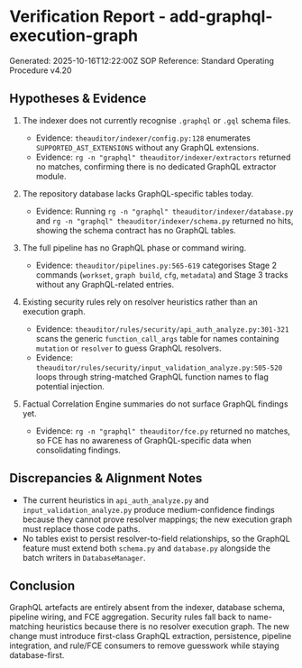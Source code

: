 # Verification Report - add-graphql-execution-graph
Generated: 2025-10-16T12:22:00Z
SOP Reference: Standard Operating Procedure v4.20

## Hypotheses & Evidence

1. The indexer does not currently recognise `.graphql` or `.gql` schema files.
   - Evidence: `theauditor/indexer/config.py:128` enumerates `SUPPORTED_AST_EXTENSIONS` without any GraphQL extensions.
   - Evidence: `rg -n "graphql" theauditor/indexer/extractors` returned no matches, confirming there is no dedicated GraphQL extractor module.

2. The repository database lacks GraphQL-specific tables today.
   - Evidence: Running `rg -n "graphql" theauditor/indexer/database.py` and `rg -n "graphql" theauditor/indexer/schema.py` returned no hits, showing the schema contract has no GraphQL tables.

3. The full pipeline has no GraphQL phase or command wiring.
   - Evidence: `theauditor/pipelines.py:565-619` categorises Stage 2 commands (`workset`, `graph build`, `cfg`, `metadata`) and Stage 3 tracks without any GraphQL-related entries.

4. Existing security rules rely on resolver heuristics rather than an execution graph.
   - Evidence: `theauditor/rules/security/api_auth_analyze.py:301-321` scans the generic `function_call_args` table for names containing `mutation` or `resolver` to guess GraphQL resolvers.
   - Evidence: `theauditor/rules/security/input_validation_analyze.py:505-520` loops through string-matched GraphQL function names to flag potential injection.

5. Factual Correlation Engine summaries do not surface GraphQL findings yet.
   - Evidence: `rg -n "graphql" theauditor/fce.py` returned no matches, so FCE has no awareness of GraphQL-specific data when consolidating findings.

## Discrepancies & Alignment Notes
- The current heuristics in `api_auth_analyze.py` and `input_validation_analyze.py` produce medium-confidence findings because they cannot prove resolver mappings; the new execution graph must replace those code paths.
- No tables exist to persist resolver-to-field relationships, so the GraphQL feature must extend both `schema.py` and `database.py` alongside the batch writers in `DatabaseManager`.

## Conclusion
GraphQL artefacts are entirely absent from the indexer, database schema, pipeline wiring, and FCE aggregation. Security rules fall back to name-matching heuristics because there is no resolver execution graph. The new change must introduce first-class GraphQL extraction, persistence, pipeline integration, and rule/FCE consumers to remove guesswork while staying database-first.
